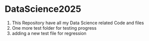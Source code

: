 # DataScience2025
1) This Repository have all my Data Science related Code and files
2) One more test folder for testing progress
3) adding a new test file for regression
